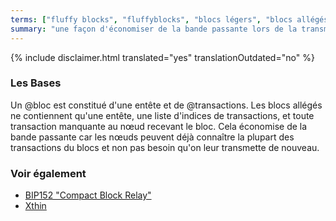 ```yaml
---
terms: ["fluffy blocks", "fluffyblocks", "blocs légers", "blocs allégés"]
summary: "une façon d'économiser de la bande passante lors de la transmission de nouveaux blocs sur le réseau"
---
```


{% include disclaimer.html translated="yes" translationOutdated="no" %}
### Les Bases

Un @bloc est constitué d'une entête et de @transactions. Les blocs allégés ne contiennent qu'une entête, une liste d'indices de transactions, et toute transaction manquante au nœud recevant le bloc. Cela économise de la bande passante car les nœuds peuvent déjà connaître la plupart des transactions du blocs et non pas besoin qu'on leur transmette de nouveau.

### Voir également

* [BIP152 "Compact Block Relay"](https://github.com/bitcoin/bips/blob/master/bip-0152.mediawiki)
* [Xthin](https://github.com/BitcoinUnlimited/BitcoinUnlimited/blob/release/doc/bu-xthin-protocol.md)
